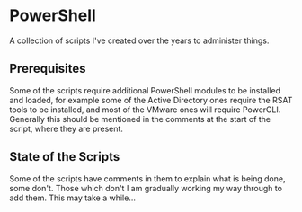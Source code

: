 # PowerShell

A collection of scripts I've created over the years to administer things.

## Prerequisites

Some of the scripts require additional PowerShell modules to be installed and loaded, for example some of the Active Directory ones require the RSAT tools to be installed, and most of the VMware ones will require PowerCLI. Generally this should be mentioned in the comments at the start of the script, where they are present.

## State of the Scripts

Some of the scripts have comments in them to explain what is being done, some don't. Those which don't I am gradually working my way through to add them. This may take a while...

